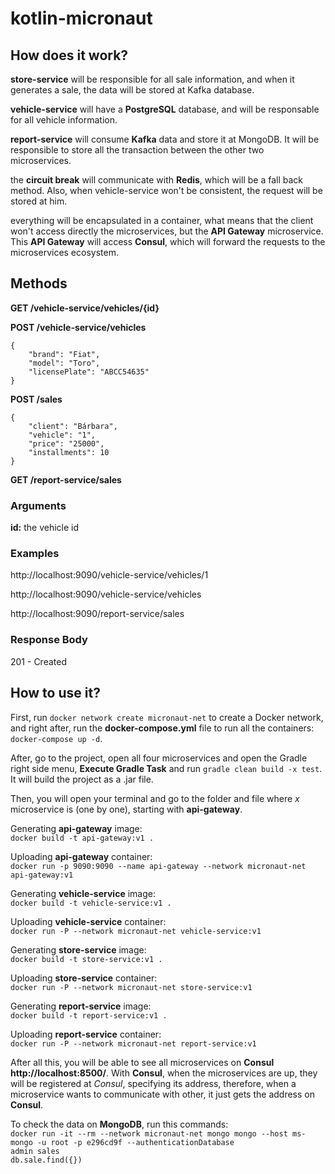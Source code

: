 # kotlin-micronaut

## How does it work?
**store-service** will be responsible for all sale information, and when it generates a sale, the data will be stored at Kafka database. 

**vehicle-service** will have a **PostgreSQL** database, and will be responsable for all vehicle information.

**report-service** will consume **Kafka** data and store it at MongoDB. It will be responsible to store all the transaction between the other two microservices. 

the **circuit break** will communicate with **Redis**, which will be a fall back method. Also, when vehicle-service won't be consistent, the request will be stored at him. 

everything will be encapsulated in a container, what means that the client won't access directly the microservices, but the **API Gateway** microservice. This **API Gateway** will access **Consul**, which will forward the requests to the microservices ecosystem.

## Methods
**GET /vehicle-service/vehicles/{id}**

**POST /vehicle-service/vehicles**
```
{
    "brand": "Fiat",
    "model": "Toro",
    "licensePlate": "ABCC54635"
}
```
**POST /sales**
```
{
    "client": "Bárbara",
    "vehicle": "1",
    "price": "25000",
    "installments": 10
}
```
**GET /report-service/sales**
### Arguments

**id:** the vehicle id 

### Examples

http://localhost:9090/vehicle-service/vehicles/1

http://localhost:9090/vehicle-service/vehicles

http://localhost:9090/report-service/sales


### Response Body

201 - Created




## How to use it?

First, run ```docker network create micronaut-net``` to create a Docker network, and right after, run  the **docker-compose.yml** file to run all the containers:
```docker-compose up -d```.

After, go to the project, open all four microservices and open the Gradle right side menu, **Execute Gradle Task** and run ```gradle clean build -x test```. It will build the project as a .jar file. 

Then, you will open your terminal and go to the folder and file where *x* microservice is (one by one), starting with **api-gateway**.

Generating **api-gateway** image:<br>
```docker build -t api-gateway:v1 .``` 

Uploading **api-gateway** container:<br>
```docker run -p 9090:9090 --name api-gateway --network micronaut-net api-gateway:v1```

Generating **vehicle-service** image:<br>
```docker build -t vehicle-service:v1 .```

Uploading **vehicle-service** container:<br>
```docker run -P --network micronaut-net vehicle-service:v1```

Generating **store-service** image:<br>
```docker build -t store-service:v1 .```

Uploading **store-service** container:<br>
```docker run -P --network micronaut-net store-service:v1```

Generating **report-service** image:<br>
```docker build -t report-service:v1 .```

Uploading **report-service** container:<br>
```docker run -P --network micronaut-net report-service:v1```

After all this, you will be able to see all microservices on **Consul** **http://localhost:8500/**. With **Consul**, when the microservices are up, they will be registered at *Consul*, specifying its address, therefore, when a microservice wants to communicate with other, it just gets the address on **Consul**.

To check the data on **MongoDB**, run this commands:<br>
```docker run -it --rm --network micronaut-net mongo mongo --host ms-mongo -u root -p e296cd9f --authenticationDatabase```<br>
```admin sales```<br>
```db.sale.find({})```
